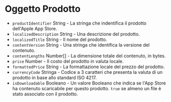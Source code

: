 # Oggetto Prodotto

* `productIdentifier` String - La stringa che indentifica il prodotto dell'Apple App Store.
* `localizedDescription` String - Una descrizione del prodotto.
* `localizedTitle` String - Il nome del prodotto.
* `contentVersion` String - Una stringa che identifica la versione del contenuto.
* `contentLengths` Number[] - La dimensione totale del contenuto, in bytes.
* `price` Number - Il costo del prodotto in valuta locale.
* `formattedPrice` String - La formattazione locale del prezzo del prodotto.
* `currencyCode` Stringa - Codice a 3 caratteri che presenta la valuta di un prodotto in base allo standard ISO 4217.
* `isDownloadable` Booleano - Un valore Booleano che indica se l'App Store ha contenuto scaricabile per questo prodotto. `true` se almeno un file è stato associato con il prodotto.
